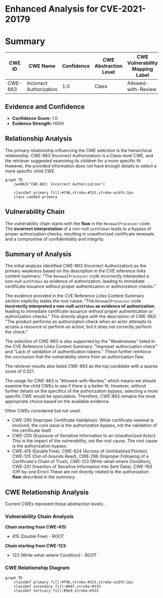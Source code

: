 # Enhanced Analysis for CVE-2021-20179

# Summary
| CWE ID | CWE Name | Confidence | CWE Abstraction Level | CWE Vulnerability Mapping Label | CWE-Vulnerability Mapping Notes |
|---|---|---|---|---|---|
| CWE-863 | Incorrect Authorization | 1.0 | Class | Allowed-with-Review | Primary CWE |

## Evidence and Confidence

*   **Confidence Score:** 1.0
*   **Evidence Strength:** HIGH

## Relationship Analysis
The primary relationship influencing the CWE selection is the hierarchical relationship. CWE-863 (Incorrect Authorization) is a Class-level CWE, and the retriever suggested examining its children for a more specific fit. However, the provided information does not have enough details to select a more specific child CWE.

```mermaid
graph TD
    cwe863["CWE-863: Incorrect Authorization"]
    
    classDef primary fill:#f96,stroke:#333,stroke-width:2px
    class cwe863 primary
```

## Vulnerability Chain
The vulnerability chain starts with the **flaw** in the `RenewalProcessor` code. The **incorrect interpretation** of a non-null `authToken` leads to a bypass of proper authorization checks, resulting in unauthorized certificate renewals and a compromise of confidentiality and integrity.

## Summary of Analysis
The initial analysis identified CWE-863 (Incorrect Authorization) as the primary weakness based on the description in the CVE reference links content summary: "The `RenewalProcessor` code incorrectly interpreted a non-null `authToken` as evidence of authorization, leading to immediate certificate issuance without proper authentication or authorization checks."

The evidence provided in the CVE Reference Links Content Summary section explicitly states the root cause: "The `RenewalProcessor` code **incorrectly interpreted a non-null `authToken` as evidence of authorization**, leading to immediate certificate issuance without proper authentication or authorization checks." This directly aligns with the description of CWE-863: "The product performs an authorization check when an actor attempts to access a resource or perform an action, but it does not correctly perform the check."

The selection of CWE-863 is also supported by the "Weaknesses" listed in the CVE Reference Links Content Summary: "Improper authorization check" and "Lack of validation of authentication tokens." These further reinforce the conclusion that the vulnerability stems from an authorization flaw.

The retriever results also listed CWE-863 as the top candidate with a sparse score of 0.321.

The usage for CWE-863 is "Allowed-with-Review," which means we should examine the child CWEs to see if there is a better fit. However, without further details on the specifics of the authorization bypass, selecting a more specific CWE would be speculative. Therefore, CWE-863 remains the most appropriate choice based on the available evidence.

Other CWEs considered but not used:

*   CWE-295 (Improper Certificate Validation): While certificate renewal is involved, the core issue is the authorization bypass, not the validation of the certificate itself.
*   CWE-200 (Exposure of Sensitive Information to an Unauthorized Actor): This is the impact of the vulnerability, not the root cause. The root cause is the authorization bypass.
*   CWE-415 (Double Free), CWE-824 (Access of Uninitialized Pointer), CWE-125 (Out-of-bounds Read), CWE-296 (Improper Following of a Certificate's Chain of Trust), CWE-123 (Write-what-where Condition), CWE-201 (Insertion of Sensitive Information Into Sent Data), CWE-193 (Off-by-one Error) These are not directly related to the authorization **flaw** described in the summary.


## CWE Relationship Analysis

Current CWEs represent these abstraction levels: .


### Vulnerability Chain Analysis

**Chain starting from CWE-415:**
- 415 (Double Free) - ROOT


**Chain starting from CWE-123:**
- 123 (Write-what-where Condition) - ROOT



### CWE Relationship Diagram

```mermaid
graph TD
    classDef primary fill:#f96,stroke:#333,stroke-width:2px
    classDef secondary fill:#69f,stroke:#333
    classDef tertiary fill:#9e9,stroke:#333
```